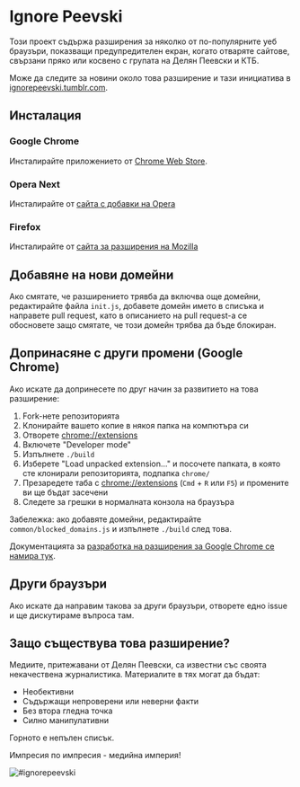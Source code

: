 # Ignore Peevski

Този проект съдържа разширения за няколко от по-популярните уеб браузъри, показващи предупредителен екран, когато отваряте сайтове, свързани пряко или косвено с групата на Делян Пеевски и КТБ.

Може да следите за новини около това разширение и тази инициатива в [ignorepeevski.tumblr.com](http://ignorepeevski.tumblr.com/).

## Инсталация

### Google Chrome

Инсталирайте приложението от [Chrome Web Store](https://chrome.google.com/webstore/detail/%D0%B4%D0%B0%D0%BD%D1%81withme/lmcpmmnecclemnhobkplkgpjjddgnkej?hl=bg&gl=001).

### Opera Next

Инсталирайте от [сайта с добавки на Opera](https://addons.opera.com/en/extensions/details/danswithme/?display=bg)

### Firefox

Инсталирайте от [сайта за разширения на Mozilla](https://addons.mozilla.org/en-US/firefox/addon/danswithme/)

## Добавяне на нови домейни

Ако смятате, че разширението трявба да включва още домейни, редактирайте файла `init.js`, добавете домейн името в списъка и направете pull request, като в описанието на pull request-а се обосновете защо смятате, че този домейн трябва да бъде блокиран.

## Допринасяне с други промени (Google Chrome)

Ако искате да допринесете по друг начин за развитието на това разширение:

1. Fork-нете репозиторията
2. Клонирайте вашето копие в някоя папка на компютъра си
3. Отворете [chrome://extensions](chrome://extensions)
4. Включете "Developer mode"
5. Изпълнете `./build`
6. Изберете "Load unpacked extension..." и посочете папката, в която сте клонирали репозиторията, подпапка `chrome/`
7. Презаредете таба с [chrome://extensions](chrome://extensions) (`Cmd` + `R` или `F5`) и промените ви ще бъдат засечени
8. Следете за грешки в нормалната конзола на браузъра

Забележка: ако добавяте домейни, редактирайте `common/blocked_domains.js` и изпълнете `./build` след това.

Документацията за [разработка на разширения за Google Chrome се намира тук](https://developer.chrome.com/extensions/getstarted.html).

## Други браузъри

Ако искате да направим такова за други браузъри, отворете едно issue и ще дискутираме въпроса там.

## Защо съществува това разширение?

Медиите, притежавани от Делян Пеевски, са известни със своята некачествена журналистика. Материалите в тях могат да бъдат:

- Необективни
- Съдържащи непроверени или неверни факти
- Без втора гледна точка
- Силно манипулативни

Горното е непълен списък.

Импресия по импресия - медийна империя!

![#ignorepeevski](http://24.media.tumblr.com/243dfc6696cf71013636c403ee1473f2/tumblr_mon26lM2W71swvzfoo1_r1_1280.jpg)
